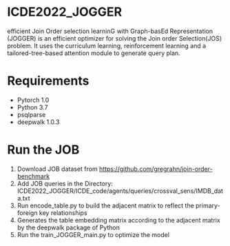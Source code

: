 
# ICDE2022_JOGGER
efficient Join Order selection learninG with Graph-basEd Representation (JOGGER) is an efficient optimizer for solving the Join order Selection(JOS) problem. It uses the curriculum learning, reinforcement learning and a tailored-tree-based attention module to generate query plan.  

# Requirements
- Pytorch 1.0
- Python 3.7
- psqlparse
- deepwalk 1.0.3

# Run the JOB   
1. Download JOB dataset from https://github.com/gregrahn/join-order-benchmark
2. Add JOB queries in the Directory: ICDE2022_JOGGER/ICDE_code/agents/queries/crossval_sens/IMDB_data.txt
3. Run encode_table.py to build the adjacent matrix to reflect the primary-foreign key relationships
4. Generates the table embedding matrix according to the adjacent matrix by the deepwalk package of Python 
5. Run the train_JOGGER_main.py to optimize the model
